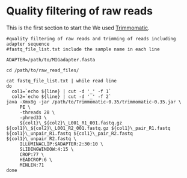 # Quality filtering of raw reads

This is the first section to start the We used [Trimmomatic](https://github.com/usadellab/Trimmomatic). 

```
#quality filtering of raw reads and trimming of reads including adapter sequence
#fastq_file_list.txt include the sample name in each line

ADAPTER=/path/to/MIGadapter.fasta

cd /path/to/raw_read_files/

cat fastq_file_list.txt | while read line
do
  col1=`echo ${line} | cut -d '_' -f 1`
  col2=`echo ${line} | cut -d '_' -f 2`
java -Xmx8g -jar /path/to/Trimmomatic-0.35/trimmomatic-0.35.jar \
     PE \
     -threads 28 \
     -phred33 \
     ${col1}\_${col2}\_L001_R1_001.fastq.gz ${col1}\_${col2}\_L001_R2_001.fastq.gz ${col1}\_pair_R1.fastq ${col1}\_unpair_R1.fastq ${col1}\_pair_R2.fastq ${col1}\_unpair_R2.fastq \
     ILLUMINACLIP:$ADAPTER:2:30:10 \
     SLIDINGWINDOW:4:15 \
     CROP:77 \
     HEADCROP:6 \
     MINLEN:71
done
```
